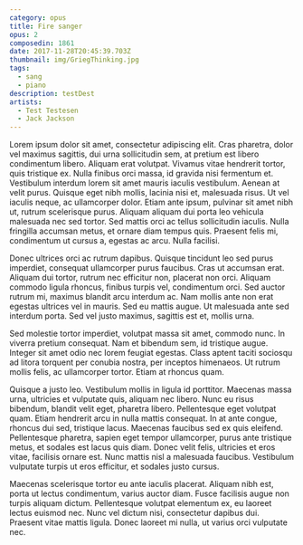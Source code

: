 ```yaml
---
category: opus
title: Fire sanger
opus: 2
composedin: 1861
date: 2017-11-28T20:45:39.703Z
thumbnail: img/GriegThinking.jpg
tags:
  - sang
  - piano
description: testDest
artists:
  - Test Testesen
  - Jack Jackson
---
```

Lorem ipsum dolor sit amet, consectetur adipiscing elit. Cras pharetra, dolor vel maximus sagittis, dui urna sollicitudin sem, at pretium est libero condimentum libero. Aliquam erat volutpat. Vivamus vitae hendrerit tortor, quis tristique ex. Nulla finibus orci massa, id gravida nisi fermentum et. Vestibulum interdum lorem sit amet mauris iaculis vestibulum. Aenean at velit purus. Quisque eget nibh mollis, lacinia nisi et, malesuada risus. Ut vel iaculis neque, ac ullamcorper dolor. Etiam ante ipsum, pulvinar sit amet nibh ut, rutrum scelerisque purus. Aliquam aliquam dui porta leo vehicula malesuada nec sed tortor. Sed mattis orci ac tellus sollicitudin iaculis. Nulla fringilla accumsan metus, et ornare diam tempus quis. Praesent felis mi, condimentum ut cursus a, egestas ac arcu. Nulla facilisi.

Donec ultrices orci ac rutrum dapibus. Quisque tincidunt leo sed purus imperdiet, consequat ullamcorper purus faucibus. Cras ut accumsan erat. Aliquam dui tortor, rutrum nec efficitur non, placerat non orci. Aliquam commodo ligula rhoncus, finibus turpis vel, condimentum orci. Sed auctor rutrum mi, maximus blandit arcu interdum ac. Nam mollis ante non erat egestas ultrices vel in mauris. Sed eu mattis augue. Ut malesuada ante sed interdum porta. Sed vel justo maximus, sagittis est et, mollis urna.

Sed molestie tortor imperdiet, volutpat massa sit amet, commodo nunc. In viverra pretium consequat. Nam et bibendum sem, id tristique augue. Integer sit amet odio nec lorem feugiat egestas. Class aptent taciti sociosqu ad litora torquent per conubia nostra, per inceptos himenaeos. Ut rutrum mollis felis, ac ullamcorper tortor. Etiam at rhoncus quam.

Quisque a justo leo. Vestibulum mollis in ligula id porttitor. Maecenas massa urna, ultricies et vulputate quis, aliquam nec libero. Nunc eu risus bibendum, blandit velit eget, pharetra libero. Pellentesque eget volutpat quam. Etiam hendrerit arcu in nulla mattis consequat. In at ante congue, rhoncus dui sed, tristique lacus. Maecenas faucibus sed ex quis eleifend. Pellentesque pharetra, sapien eget tempor ullamcorper, purus ante tristique metus, et sodales est lacus quis diam. Donec velit felis, ultricies et eros vitae, facilisis ornare est. Nunc mattis nisl a malesuada faucibus. Vestibulum vulputate turpis ut eros efficitur, et sodales justo cursus.

Maecenas scelerisque tortor eu ante iaculis placerat. Aliquam nibh est, porta ut lectus condimentum, varius auctor diam. Fusce facilisis augue non turpis aliquam dictum. Pellentesque volutpat elementum ex, eu laoreet lectus euismod nec. Nunc vel dictum nisi, consectetur dapibus dui. Praesent vitae mattis ligula. Donec laoreet mi nulla, ut varius orci vulputate nec.
